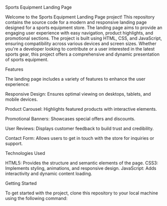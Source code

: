 Sports Equipment Landing Page

Welcome to the Sports Equipment Landing Page project! This repository contains the source code for a modern and responsive landing page designed for a sports equipment store. The landing page aims to provide an engaging user experience with easy navigation, product highlights, and promotional sections. The project is built using HTML, CSS, and JavaScript, ensuring compatibility across various devices and screen sizes. Whether you're a developer looking to contribute or a user interested in the latest sports gear, this project offers a comprehensive and dynamic presentation of sports equipment.

Features

The landing page includes a variety of features to enhance the user experience:


Responsive Design: Ensures optimal viewing on desktops, tablets, and mobile devices.

Product Carousel: Highlights featured products with interactive elements.

Promotional Banners: Showcases special offers and discounts.

User Reviews: Displays customer feedback to build trust and credibility.

Contact Form: Allows users to get in touch with the store for inquiries or support.

Technologies Used

HTML5: Provides the structure and semantic elements of the page. 
CSS3: Implements styling, animations, and responsive design.
JavaScript: Adds interactivity and dynamic content loading.


Getting Started

To get started with the project, clone this repository to your local machine using the following command:

